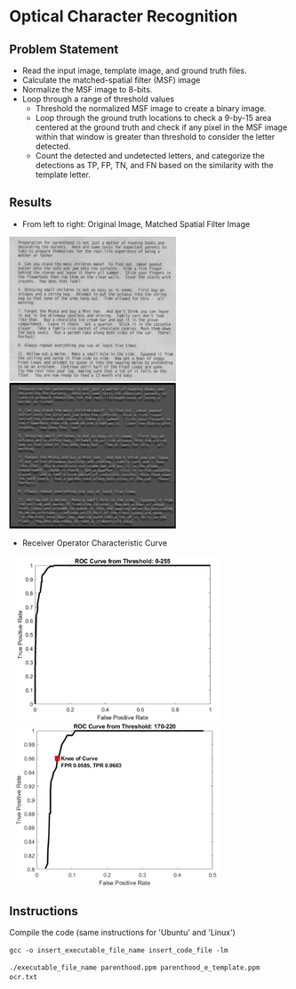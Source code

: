 # Optical Character Recognition

## Problem Statement
- Read the input image, template image, and ground truth files.
- Calculate the matched-spatial filter (MSF) image
- Normalize the MSF image to 8-bits.
- Loop through a range of threshold values
  - Threshold the normalized MSF image to create a binary image.
  - Loop through the ground truth locations to check a 9-by-15 area centered at the ground truth and check if any pixel in the MSF image within that window is greater than threshold
    to consider the letter detected.
  - Count the detected and undetected letters, and categorize the detections as TP, FP, TN, and FN based on the similarity with the template letter.
    
## Results
- From left to right: Original Image, Matched Spatial Filter Image
<p float="left">
  <img src="https://github.com/anaskhan496/ECE6310-Introduction-to-Computer-Vision/blob/master/Lab2-Optical-Character-Recognition/2-Parenthood-Image.PNG" width="300" />
  <img src="https://github.com/anaskhan496/ECE6310-Introduction-to-Computer-Vision/blob/master/Lab2-Optical-Character-Recognition/3-MSF-Image.PNG" width="300" />
</p>

- Receiver Operator Characteristic Curve 
<p float="left">
  <img src="https://github.com/anaskhan496/ECE6310-Introduction-to-Computer-Vision/blob/master/Lab2-Optical-Character-Recognition/1-ROC-Curve-Full-Threshold.PNG" width="375" />
  <img src="https://github.com/anaskhan496/ECE6310-Introduction-to-Computer-Vision/blob/master/Lab2-Optical-Character-Recognition/1-ROC-Curve.PNG" width="375" />
</p>

## Instructions
Compile the code (same instructions for 'Ubuntu' and 'Linux')
 
`gcc -o insert_executable_file_name insert_code_file -lm`

`./executable_file_name parenthood.ppm parenthood_e_template.ppm ocr.txt`
